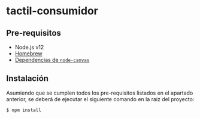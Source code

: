 # tactil-consumidor

## Pre-requisitos

- Node.js v12
- [Homebrew](https://brew.sh/)
- [Dependencias de ``node-canvas``](https://github.com/Automattic/node-canvas#compiling)

## Instalación

Asumiendo que se cumplen todos los pre-requisitos listados en el apartado anterior, se deberá de ejecutar el siguiente comando en la raíz del proyecto:

```shell
$ npm install
```
